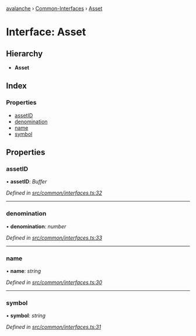 [avalanche](../README.md) › [Common-Interfaces](../modules/common_interfaces.md) › [Asset](common_interfaces.asset.md)

# Interface: Asset

## Hierarchy

* **Asset**

## Index

### Properties

* [assetID](common_interfaces.asset.md#assetid)
* [denomination](common_interfaces.asset.md#denomination)
* [name](common_interfaces.asset.md#name)
* [symbol](common_interfaces.asset.md#symbol)

## Properties

###  assetID

• **assetID**: *Buffer*

*Defined in [src/common/interfaces.ts:32](https://github.com/ava-labs/avalanchejs/blob/5511161/src/common/interfaces.ts#L32)*

___

###  denomination

• **denomination**: *number*

*Defined in [src/common/interfaces.ts:33](https://github.com/ava-labs/avalanchejs/blob/5511161/src/common/interfaces.ts#L33)*

___

###  name

• **name**: *string*

*Defined in [src/common/interfaces.ts:30](https://github.com/ava-labs/avalanchejs/blob/5511161/src/common/interfaces.ts#L30)*

___

###  symbol

• **symbol**: *string*

*Defined in [src/common/interfaces.ts:31](https://github.com/ava-labs/avalanchejs/blob/5511161/src/common/interfaces.ts#L31)*

